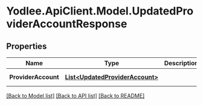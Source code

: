 # Yodlee.ApiClient.Model.UpdatedProviderAccountResponse

## Properties

Name | Type | Description | Notes
------------ | ------------- | ------------- | -------------
**ProviderAccount** | [**List&lt;UpdatedProviderAccount&gt;**](UpdatedProviderAccount.md) |  | [optional] [readonly] 

[[Back to Model list]](../README.md#documentation-for-models) [[Back to API list]](../README.md#documentation-for-api-endpoints) [[Back to README]](../README.md)

